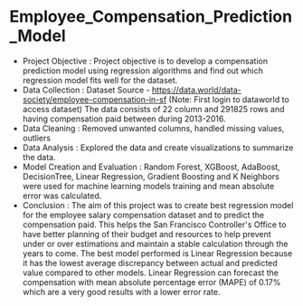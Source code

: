 # Employee_Compensation_Prediction_Model
- Project Objective :
Project objective is to develop a compensation prediction model using regression algorithms and find out which regression model fits well for the dataset.
- Data Collection :
Dataset Source - https://data.world/data-society/employee-compensation-in-sf (Note: First login to dataworld to access dataset)
The data consists of 22 column and 291825 rows and having compensation paid between during 2013-2016.
- Data Cleaning :
Removed unwanted columns, handled missing values, outliers
- Data Analysis :
Explored the data and create visualizations to summarize the data.
- Model Creation and Evaluation :
Random Forest, XGBoost, AdaBoost, DecisionTree, Linear Regression, Gradient Boosting and K Neighbors were used for machine learning models training and mean absolute error was calculated.
- Conclusion :
The aim of this project was to create best regression model for the employee salary compensation dataset and to predict the compensation paid. This helps the San Francisco Controller's Office to have better planning of their budget and resources to help prevent under or over estimations and maintain a stable calculation through the years to come. The best model performed is Linear Regression because it has the lowest average discrepancy between actual and predicted value compared to other models. Linear Regression can forecast the compensation with mean absolute percentage error (MAPE) of 0.17% which are a very good results with a lower error rate.
